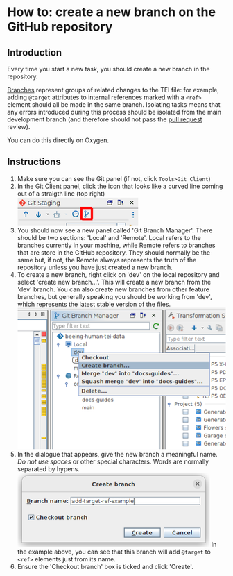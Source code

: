 # How to: create a new branch on the GitHub repository

## Introduction
Every time you start a new task, you should create a new branch in the repository.

[Branches](/documentation/guides/10_GitHub_Concepts/10_github_concepts.md#branches) represent groups of related changes to the TEI file: for example, adding `@target` attributes to internal references marked with a `<ref>` element should all be made in the same branch. Isolating tasks means that any errors introduced during this process should be isolated from the main development branch (and therefore should not pass the [pull request](/documentation/guides/10_GitHub_Concepts/10_github_concepts.md#pull-request) review).

You can do this directly on Oxygen.

## Instructions
1. Make sure you can see the Git panel (if not, click `Tools>Git Client`)
1. In the Git Client panel, click the icon that looks like a curved line coming out of a straigth line (top right)
![branches icon](./img/01_branches_button.png)
1. You should now see a new panel called 'Git Branch Manager'. There should be two sections: 'Local' and 'Remote'. Local refers to the branches currently in your machine, while Remote refers to branches that are store in the GitHub repository. They should normally be the same but, if not, the Remote always represents the truth of the repository unless you have just created a new branch.
1. To create a new branch, right click on 'dev' on the local repository and select 'create new branch...'. This will create a new branch from the 'dev' branch. You can also create new branches from other feature branches, but generally speaking you should be working from 'dev', which represents the latest stable version of the files.
![create new branch](./img/02_create_branch.png)
1. In the dialogue that appears, give the new branch a meaningful name. *Do not use spaces* or other special characters. Words are normally separated by hypens.
![create new branch dialogue](./img/03_branch_dialogue.png)
In the example above, you can see that this branch will add `@target` to `<ref>` elements just from its name.
1. Ensure the 'Checkout branch' box is ticked and click 'Create'.
